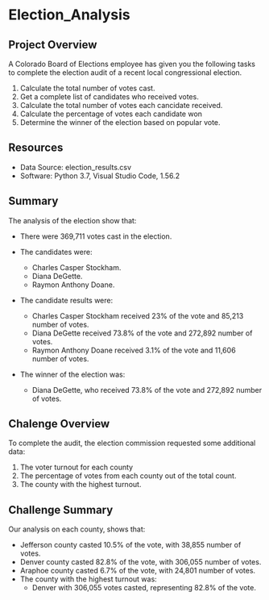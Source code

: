 # Election_Analysis

## Project Overview
A Colorado Board of Elections employee has given you the following tasks to complete the election audit of a recent local congressional election.

1. Calculate the total number of votes cast.
2. Get a complete list of candidates who received votes.
3. Calculate the total number of votes each cancidate received.
4. Calculate the percentage of votes each candidate won
5. Determine the winner of the election based on popular vote.

## Resources
- Data Source: election_results.csv
- Software: Python 3.7, Visual Studio Code, 1.56.2

## Summary
The analysis of the election show that:
- There were 369,711 votes cast in the election.
- The candidates were:
    - Charles Casper Stockham.
    - Diana DeGette.
    - Raymon Anthony Doane.
- The candidate results were:

     - Charles Casper Stockham received 23% of the vote and 85,213 number of votes.
     - Diana DeGette received 73.8% of the vote and 272,892 number of votes.
     - Raymon Anthony Doane received 3.1% of the vote and 11,606 number of votes.
- The winner of the election was:
    - Diana  DeGette, who received 73.8% of the vote and 272,892 number of votes.

## Chalenge Overview
To complete the audit, the election commission requested some additional data:
1. The voter turnout for each county
2. The percentage of votes from each county out of the total count.
3. The county with the highest turnout.

## Challenge Summary
Our analysis on each county, shows that:
   - Jefferson county casted 10.5% of the vote, with 38,855 number of votes.
   - Denver county casted 82.8% of the vote, with 306,055 number of votes.
   - Araphoe county casted 6.7% of the vote, with 24,801 number of votes.
   - The county with the highest turnout was:
        - Denver with 306,055 votes casted, representing  82.8% of the vote.      
 
    
